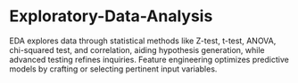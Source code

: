 # Exploratory-Data-Analysis
EDA explores data through statistical methods like Z-test, t-test, ANOVA, chi-squared test, and correlation, aiding hypothesis generation, while advanced testing refines inquiries. Feature engineering optimizes predictive models by crafting or selecting pertinent input variables.
